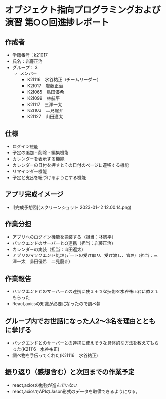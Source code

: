 # オブジェクト指向プログラミングおよび演習 第○○回進捗レポート

## 作成者
- 学籍番号：k21017
- 氏名：岩藤正治
- グループ： 3
    - メンバー
        - K21116　水谷祐正（チームリーダー）
        - K21017　岩藤正治
        - K21065　島田優希
        - K21099　林航平
        - K21117　三澤一太
        - K21103　二見龍介
        - K21127　山田遼太

## 仕様
- ログイン機能
- 予定の追加・削除・編集機能
- カレンダーを表示する機能
- カレンダーの日付を押すとその日付のページに遷移する機能
- リマインダー機能
- 予定と支出を紐づけるようにする機能

## アプリ完成イメージ
- ![完成予想図](スクリーンショット 2023-01-12 12.00.14.png)

## 作業分担
- アプリへのログイン機能を実装する（担当：林航平）
- バックエンドのサーバーとの連携（担当：岩藤正治)
- カレンダーの実装（担当：山田遼太)
- アプリのマックエンド処理(デートの受け取り、受け渡し、管理)（担当：三澤一太　島田優希　二見龍介）

## 作業報告
- バックエンドとのサーバーとの連携に使えそうな技術を水谷祐正君に教えてもらった
- React,axiosの知識が必要になったので調べ物

## グループ内でお世話になった人2〜3名を理由とともに挙げる
- バックエンドとのサーバーとの連携に使えそうな具体的な方法を教えてもらった(K21116　水谷祐正)
- 調べ物を手伝ってくれた(K21116　水谷祐正)

## 振り返り（感想含む）と次回までの作業予定
- react,axiosの勉強が進んでいない
- react,axiosでAPIのJason形式のデータを取得できるようになる。
